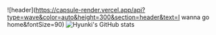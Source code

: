![header](https://capsule-render.vercel.app/api?type=wave&color=auto&height=300&section=header&text=I wanna go home&fontSize=90)
![Hyunki's GitHub stats](https://github-readme-stats.vercel.app/api?username=baehyunki&show_icons=true&theme=default)
